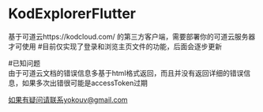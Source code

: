 # KodExplorerFlutter
基于可道云https://kodcloud.com/ 的第三方客户端，需要部署你的可道云服务器才可使用
#目前仅实现了登录和浏览主页文件的功能，后面会逐步更新

#已知问题</br>
由于可道云文档的错误信息多基于html格式返回，而且并没有返回详细的错误信息，如果多次出错很可能是accessToken过期

如果有疑问请联系yokouv@gmail.com

